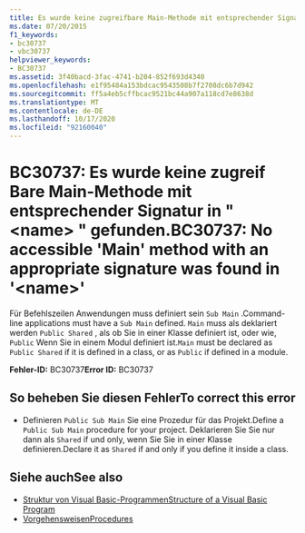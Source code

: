 ```yaml
---
title: Es wurde keine zugreifbare Main-Methode mit entsprechender Signatur in "<name>" gefunden.
ms.date: 07/20/2015
f1_keywords:
- bc30737
- vbc30737
helpviewer_keywords:
- BC30737
ms.assetid: 3f40bacd-3fac-4741-b204-852f693d4340
ms.openlocfilehash: e1f95484a153bdcac9543508b7f2708dc6b7d942
ms.sourcegitcommit: ff5a4eb5cffbcac9521bc44a907a118cd7e8638d
ms.translationtype: MT
ms.contentlocale: de-DE
ms.lasthandoff: 10/17/2020
ms.locfileid: "92160040"
---
```

# <a name="bc30737-no-accessible-main-method-with-an-appropriate-signature-was-found-in-name"></a><span data-ttu-id="ebab0-102">BC30737: Es wurde keine zugreif Bare Main-Methode mit entsprechender Signatur in " \<name> " gefunden.</span><span class="sxs-lookup"><span data-stu-id="ebab0-102">BC30737: No accessible 'Main' method with an appropriate signature was found in '\<name>'</span></span>

<span data-ttu-id="ebab0-103">Für Befehlszeilen Anwendungen muss definiert sein `Sub Main` .</span><span class="sxs-lookup"><span data-stu-id="ebab0-103">Command-line applications must have a `Sub Main` defined.</span></span> <span data-ttu-id="ebab0-104">`Main` muss als deklariert werden `Public Shared` , als ob Sie in einer Klasse definiert ist, oder wie, `Public` Wenn Sie in einem Modul definiert ist.</span><span class="sxs-lookup"><span data-stu-id="ebab0-104">`Main` must be declared as `Public Shared` if it is defined in a class, or as `Public` if defined in a module.</span></span>

 <span data-ttu-id="ebab0-105">**Fehler-ID:** BC30737</span><span class="sxs-lookup"><span data-stu-id="ebab0-105">**Error ID:** BC30737</span></span>

## <a name="to-correct-this-error"></a><span data-ttu-id="ebab0-106">So beheben Sie diesen Fehler</span><span class="sxs-lookup"><span data-stu-id="ebab0-106">To correct this error</span></span>

- <span data-ttu-id="ebab0-107">Definieren `Public Sub Main` Sie eine Prozedur für das Projekt.</span><span class="sxs-lookup"><span data-stu-id="ebab0-107">Define a `Public Sub Main` procedure for your project.</span></span> <span data-ttu-id="ebab0-108">Deklarieren Sie Sie nur dann als `Shared` if und only, wenn Sie Sie in einer Klasse definieren.</span><span class="sxs-lookup"><span data-stu-id="ebab0-108">Declare it as `Shared` if and only if you define it inside a class.</span></span>

## <a name="see-also"></a><span data-ttu-id="ebab0-109">Siehe auch</span><span class="sxs-lookup"><span data-stu-id="ebab0-109">See also</span></span>

- [<span data-ttu-id="ebab0-110">Struktur von Visual Basic-Programmen</span><span class="sxs-lookup"><span data-stu-id="ebab0-110">Structure of a Visual Basic Program</span></span>](../../programming-guide/program-structure/structure-of-a-visual-basic-program.md)
- [<span data-ttu-id="ebab0-111">Vorgehensweisen</span><span class="sxs-lookup"><span data-stu-id="ebab0-111">Procedures</span></span>](../../programming-guide/language-features/procedures/index.md)
